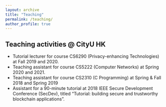 ```yaml
---
layout: archive
title: "Teaching"
permalink: /teaching/
author_profile: true
---
```


## Teaching activities @ CityU HK

-	Tutorial lecturer for course CS6290 (Privacy-enhancing Technologies) at Fall 2019 and 2020.
- Teaching assistant for course CS5222 (Computer Networks) at Spring 2020 and 2021.
-	Teaching assistant for course CS2310 (C Programming) at Spring & Fall 2018 and Spring 2019
- Assistant for a 90-minute tutorial at 2018 IEEE Secure Development Conference (SecDev), titled “Tutorial: building secure and trustworthy blockchain applications”.
